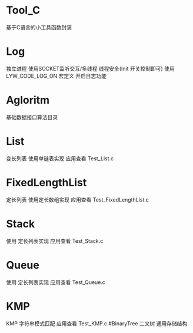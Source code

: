 # Tool_C
基于C语言的小工具函数封装
# Log
独立进程 使用SOCKET监听交互/多线程 线程安全(Init 开关控制即可)
使用 LYW_CODE_LOG_ON 宏定义 开启日志功能
# Agloritm
基础数据接口算法目录
# List
变长列表
使用单链表实现 应用查看 Test_List.c
# FixedLengthList
定长列表
使用定长数组实现 应用查看 Test_FixedLengthList.c
# Stack
使用 定长列表实现 应用查看 Test_Stack.c
# Queue
使用 定长列表实现 应用查看 Test_Queue.c
# KMP
KMP 字符串模式匹配 应用查看 Test_KMP.c
#BinaryTree
二叉树 通用存储结构
